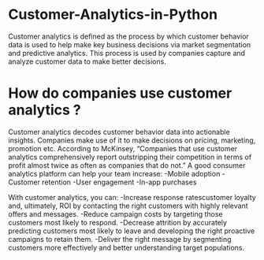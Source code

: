 # Customer-Analytics-in-Python

Customer analytics is defined as the process by which customer behavior data is used to help make key business decisions via market segmentation and predictive analytics. This process is used by companies capture and analyze customer data to make better decisions.

# How do companies use customer analytics ? 

Customer analytics decodes customer behavior data into actionable insights. Companies make use of it to make decisions on pricing, marketing, promotion etc.
According to McKinsey, “Companies that use customer analytics comprehensively report outstripping their competition in terms of profit almost twice as often as companies that do not.” A good consumer analytics platform can help your team increase:
-Mobile adoption
-Customer retention
-User engagement
-In-app purchases

With customer analytics, you can:
-Increase response ratescustomer loyalty and, ultimately, ROI by contacting the right customers with highly relevant offers and messages.
-Reduce campaign costs by targeting those customers most likely to respond.
-Decrease attrition by accurately predicting customers most likely to leave and developing the right proactive campaigns to retain them.
-Deliver the right message by segmenting customers more effectively and better understanding target populations.
